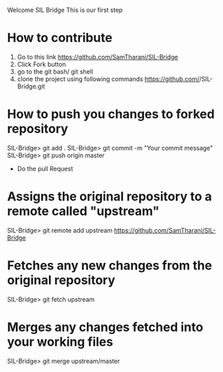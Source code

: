 Welcome SIL Bridge This is our first step

How to contribute
=================
1. Go to this link https://github.com/SamTharani/SIL-Bridge
2. Click Fork button
3. go to the git bash/ git shell
4. clone the project using following commands
    https://github.com/<your username>/SIL-Bridge.git

How to push you changes to forked repository
============================================
SIL-Bridge> git add .
SIL-Bridge> git commit -m "Your commit message"
SIL-Bridge> git push origin master

* Do the pull Request

# Assigns the original repository to a remote called "upstream"
SIL-Bridge> git remote add upstream https://github.com/SamTharani/SIL-Bridge

# Fetches any new changes from the original repository
SIL-Bridge> git fetch upstream

# Merges any changes fetched into your working files
SIL-Bridge> git merge upstream/master




